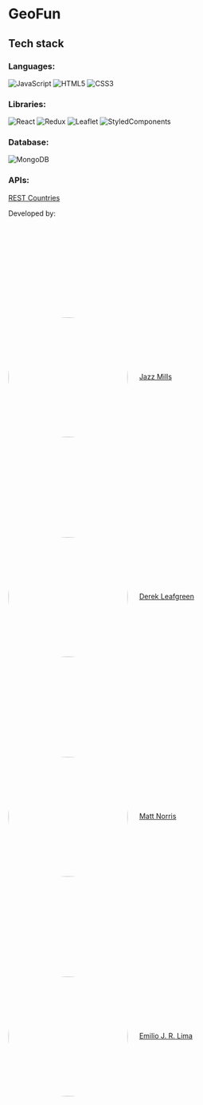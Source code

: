 # GeoFun

## Tech stack
### Languages:
![JavaScript](https://img.shields.io/badge/javascript-%23323330.svg?style=for-the-badge&logo=javascript&logoColor=%23F7DF1E) 
![HTML5](https://img.shields.io/badge/html5-%23E34F26.svg?style=for-the-badge&logo=html5&logoColor=white)
![CSS3](https://img.shields.io/badge/css3-%231572B6.svg?style=for-the-badge&logo=css3&logoColor=white)

### Libraries:
![React](https://img.shields.io/badge/react-%2320232a.svg?style=for-the-badge&logo=react&logoColor=%2361DAFB)
![Redux](https://img.shields.io/badge/redux-%23593d88.svg?style=for-the-badge&logo=redux&logoColor=white)
![Leaflet](https://img.shields.io/badge/Leaflet-199900?style=for-the-badge&logo=Leaflet&logoColor=white)
![StyledComponents](https://img.shields.io/badge/styled--components-DB7093?style=for-the-badge&logo=styled-components&logoColor=white)

### Database:
![MongoDB](https://img.shields.io/badge/MongoDB-%234ea94b.svg?style=for-the-badge&logo=mongodb&logoColor=white)

### APIs:
<a href="https://restcountries.com/">REST Countries</a>

Developed by:

<div style="margin-top: 5vh">
    <a href="https://github.com/JazzRose"><img src="https://avatars.githubusercontent.com/u/101360549?v=4" style="border-radius:50%; vertical-align:middle; width:6vh; margin-right: 2vw"></a>
    <a href="https://github.com/JazzRose">Jazz Mills</a>
</div>

<div style="margin-top: 5vh">
    <a href="https://github.com/drleafgreen88"><img src="https://avatars.githubusercontent.com/u/101200008?v=4" style="border-radius:50%; vertical-align:middle; width:6vh; margin-right: 2vw"></a>
    <a href="https://github.com/drleafgreen88">Derek Leafgreen</a>
</div>

<div style="margin-top: 5vh">
    <a href="https://github.com/mattnorris1990"><img src="https://avatars.githubusercontent.com/u/84447779?v=4" style="border-radius:50%; vertical-align:middle; width:6vh; margin-right: 2vw"></a>
    <a href="https://github.com/mattnorris1990">Matt Norris</a>
</div>

<div style="margin-top: 5vh">
    <a href="https://github.com/J-Rozas"><img src="https://avatars.githubusercontent.com/u/67562547?v=4" style="border-radius:50%; vertical-align:middle; width:6vh; margin-right: 2vw"></a>
    <a href="https://github.com/J-Rozas">Emilio J. R. Lima</a>
</div>